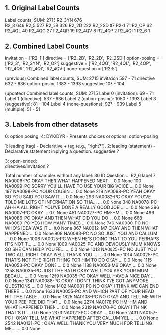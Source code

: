 ## 1. Original Label Counts
Label counts, SUM: 2715
R2_3YN    676    
R2_3      646
R2_5      527
R2_2B     326
R2_2D     222
R2_2SD     87
R2-1       71
R2_OP      62
R2_4QL     40
R2_4QG     27
R2_4QR     19
R2_4QV      8
R2_4QP      2
R2_4QI      1
R2_6        1


## 2. Combined Label Counts
invitation = ['R2-1']
directive = ['R2_2B', 'R2_2D', 'R2_2SD']
option-posing = ['R2_3', 'R2_3YN', 'R2_OP']
suggestive = ['R2_4QG', 'R2_4QL', 'R2_4QP', 'R2_4QR', 'R2_4QI', 'R2_4QV']
none-question = ['R2-5']

    
(previous) Combined label counts, SUM: 2715
invitation       597            - 71
directive        632            - 636
option-posing    1383           - 1393
suggestive       103            - 104


(updated) Combined label counts, SUM: 2715
Label 0 (invitation): 69          - 71
Label 1 (directive): 537          - 636
Label 2 (option-posing): 1050     - 1393
Label 3 (suggestive): 81           - 104
Label 4 (none-questions): 927      - 939
Label 5 (multiple): 51             - 51


## 3. Labels from other datasets
0: option posing,  4: DYK/DYR   - Presents choices or options.
option-posing

1: leading (tag)                - Declarative + tag (e.g., “right?”).
2: leading (statement)          - Declarative statement implying a question.
suggestive ?

3: open-ended:  
directives/invitation ?




Total number of samples without any label: 30
              ID                                           Question  ... R2_6  label
7     NA0006-PC                        OKAY THEN WHAT HAPPENED NEXT  ...  0.0   None
100    NA0099-PC            SORRY YOU'LL HAVE TO USE YOUR BIG VOICE  ...  0.0   None
197    NA0098-PC                                        YOUR COUSIN  ...  0.0   None
219    NA0098-PC                   YEAH OKAY SO YOU SAID YOU SAW IT  ...  0.0   None
293    NA0082-PC  OKAY YOU'VE TOLD ME LOTS OF INFORMATION SO THA...  ...  0.0   None
348    NA0078-PC  AH-HA ALL RIGHT YOU'VE DONE A REALLY GOOD JOB ...  ...  0.0   None
396   NA0007-PC                                                OKAY  ...  0.0   None
451    NA0027-PC                                              HM-HM  ...  0.0   None
496    NA0086-PC                      OKAY AND THEN WHAT DID YOU DO  ...  0.0   None
668    NA0089-PC                                 YES HOW MANY TIMES  ...  0.0   None
746    NA0030-PC                               NO WHO'S IDEA WAS IT  ...  0.0   None
867    NA0012-M7                        OKAY AND THEN WHAT HAPPENED  ...  0.0   None
908    NA0083-PC                          NO SO JUST YOU AND CALLUM  ...  0.0   None
1006   NA0025-PC  WHEN HE'S DOING THAT TO YOU PERHAPS IT'S NOT T...  ...  0.0   None
1009   NA0025-PC  AND OBVIOUSLY MUM KNOWS SO SHE CAN HELP YOU FE...  ...  0.0   None
1013   NA0025-PC  NO JUST YOU TWO ALL RIGHT OKAY WELL THANK YOU ...  ...  0.0   None
1014   NA0025-PC      THAT'S NOT THE RIGHT THING FOR HIM TO DO OKAY  ...  0.0   None
1115   NA0053-PC                                          OKAY DONE  ...  0.0   None
1188   NA0058-M6                                               OKAY  ...  0.0   None
1258   NA0035-PC  JUST THE BATH OKAY WELL YOU ASK YOUR MUM BECAU...  ...  0.0   None
1259   NA0035-PC                          OKAY WELL HAVE A NICE DAY  ...  0.0   None
1341   NA0088-PC      OKAY I DON'T THINK I'VE GOT ANYMORE QUESTIONS  ...  0.0   None
1402   NA0081-PC                   NO OKAY I THINK WE CAN END THERE  ...  0.0   None
1633   NA0055-PC          AND WHICH PART OF YOUR HEAD HIT THE TABLE  ...  0.0   None
1825   NA0108-PC     NO OKAY AND TELL ME WITH YOUR PEE-PEE DID THAT  ...  0.0   None
2274   NA0178-PC                       HM-HM AND WHAT HAPPENED THEN  ...  0.0   None
2319   NA0170-PC                             OKAY I THINK THAT'S IT  ...  0.0   None
2373   NA0121-PC                                             : OKAY  ...  0.0   None
2431   NA0157-PC  I: OKAY TELL ME WHAT HAPPENED AFTER CALLUM YEL...  ...  0.0   None
2542   NA0131-PC  : OKAY WELL THANK YOU VERY MUCH FOR TELLING ME...  ...  0.0   None